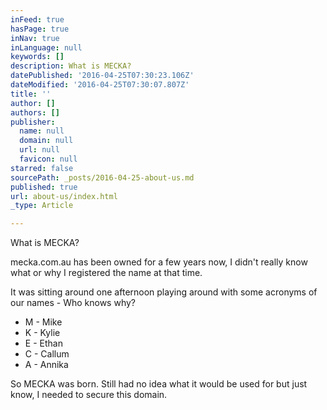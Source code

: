 ```yaml
---
inFeed: true
hasPage: true
inNav: true
inLanguage: null
keywords: []
description: What is MECKA?
datePublished: '2016-04-25T07:30:23.106Z'
dateModified: '2016-04-25T07:30:07.807Z'
title: ''
author: []
authors: []
publisher:
  name: null
  domain: null
  url: null
  favicon: null
starred: false
sourcePath: _posts/2016-04-25-about-us.md
published: true
url: about-us/index.html
_type: Article

---
```

What is MECKA?

mecka.com.au has been owned for a few years now, I didn't really know what or why I registered the name at that time.

It was sitting around one afternoon playing around with some acronyms of our names - Who knows why? 

* M - Mike
* K - Kylie
* E - Ethan
* C - Callum
* A - Annika

So MECKA was born. Still had no idea what it would be used for but just know, I needed to secure this domain.